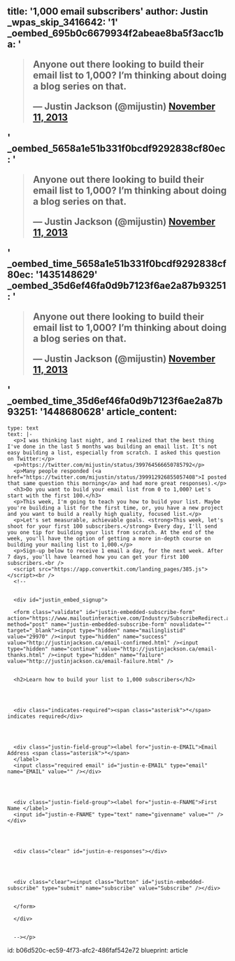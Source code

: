 title: '1,000 email subscribers'
author: Justin
_wpas_skip_3416642: '1'
_oembed_695b0c6679934f2abeae8ba5f3acc1ba: '<blockquote class="twitter-tweet" width="550"><p>Anyone out there looking to build their email list to 1,000?&#10;&#10;I’m thinking about doing a blog series on that.</p>&mdash; Justin Jackson (@mijustin) <a href="https://twitter.com/mijustin/statuses/399764566650785792">November 11, 2013</a></blockquote><script async src="//platform.twitter.com/widgets.js" charset="utf-8"></script>'
_oembed_5658a1e51b331f0bcdf9292838cf80ec: '<blockquote class="twitter-tweet" width="550"><p lang="en" dir="ltr">Anyone out there looking to build their email list to 1,000?&#10;&#10;I’m thinking about doing a blog series on that.</p>&mdash; Justin Jackson (@mijustin) <a href="https://twitter.com/mijustin/status/399764566650785792">November 11, 2013</a></blockquote><script async src="//platform.twitter.com/widgets.js" charset="utf-8"></script>'
_oembed_time_5658a1e51b331f0bcdf9292838cf80ec: '1435148629'
_oembed_35d6ef46fa0d9b7123f6ae2a87b93251: '<blockquote class="twitter-tweet" width="550"><p lang="en" dir="ltr">Anyone out there looking to build their email list to 1,000?&#10;&#10;I’m thinking about doing a blog series on that.</p>&mdash; Justin Jackson (@mijustin) <a href="https://twitter.com/mijustin/status/399764566650785792">November 11, 2013</a></blockquote><script async src="//platform.twitter.com/widgets.js" charset="utf-8"></script>'
_oembed_time_35d6ef46fa0d9b7123f6ae2a87b93251: '1448680628'
article_content:
  -
    type: text
    text: |-
      <p>I was thinking last night, and I realized that the best thing I've done in the last 5 months was building an email list. It's not easy building a list, especially from scratch. I asked this question on Twitter:</p>
      <p>https://twitter.com/mijustin/status/399764566650785792</p>
      <p>Many people responded (<a href="https://twitter.com/mijustin/status/399912926855057408">I posted that same question this morning</a> and had more great responses).</p>
      <h3>Do you want to build your email list from 0 to 1,000? Let's start with the first 100.</h3>
      <p>This week, I'm going to teach you how to build your list. Maybe you're building a list for the first time, or, you have a new project and you want to build a really high quality, focused list.</p>
      <p>Let's set measurable, achievable goals. <strong>This week, let's shoot for your first 100 subscribers.</strong> Every day, I'll send you one tip for building your list from scratch. At the end of the week, you'll have the option of getting a more in-depth course on building your mailing list to 1,000.</p>
      <p>Sign-up below to receive 1 email a day, for the next week. After 7 days, you'll have learned how you can get your first 100 subscribers.<br />
      <script src="https://app.convertkit.com/landing_pages/385.js"></script><br />
      <!--


      <div id="justin_embed_signup">

      <form class="validate" id="justin-embedded-subscribe-form" action="https://www.mailoutinteractive.com/Industry/SubscribeRedirect.aspx" method="post" name="justin-embedded-subscribe-form" novalidate="" target="_blank"><input type="hidden" name="mailinglistid" value="29970" /><input type="hidden" name="success" value="http://justinjackson.ca/email-confirmed.html" /><input type="hidden" name="continue" value="http://justinjackson.ca/email-thanks.html" /><input type="hidden" name="failure" value="http://justinjackson.ca/email-failure.html" />


      <h2>Learn how to build your list to 1,000 subscribers</h2>




      <div class="indicates-required"><span class="asterisk">*</span> indicates required</div>




      <div class="justin-field-group"><label for="justin-e-EMAIL">Email Address <span class="asterisk">*</span>
      </label>
      <input class="required email" id="justin-e-EMAIL" type="email" name="EMAIL" value="" /></div>




      <div class="justin-field-group"><label for="justin-e-FNAME">First Name </label>
      <input id="justin-e-FNAME" type="text" name="givenname" value="" /></div>




      <div class="clear" id="justin-e-responses"></div>




      <div class="clear"><input class="button" id="justin-embedded-subscribe" type="submit" name="subscribe" value="Subscribe" /></div>


      </form>

      </div>


      --></p>
id: b06d520c-ec59-4f73-afc2-486faf542e72
blueprint: article
